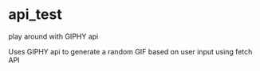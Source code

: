 # api_test
play around with GIPHY api

Uses GIPHY api to generate a random GIF based on user input using fetch API
